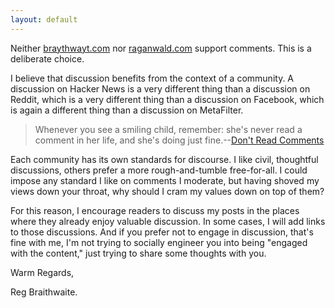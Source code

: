```yaml
---
layout: default
---
```


Neither [braythwayt.com](braythwayt.com) nor [raganwald.com](http://raganwald.com) support comments. This is a deliberate choice.

I believe that discussion benefits from the context of a community. A discussion on Hacker News is a very different thing than a discussion on Reddit, which is a very different thing than a discussion on Facebook, which is again a different thing than a discussion on MetaFilter.

> Whenever you see a smiling child, remember: she's never read a comment in her life, and she's doing just fine.--[Don't Read Comments](https://twitter.com/AvoidComments/status/315138310630682626)

Each community has its own standards for discourse. I like civil, thoughtful discussions, others prefer a more rough-and-tumble free-for-all. I could impose any standard I like on comments I moderate, but having shoved my views down your throat, why should I cram my values down on top of them?

For this reason, I encourage readers to discuss my posts in the places where they already enjoy valuable discussion. In some cases, I will add links to those discussions. And if you prefer not to engage in discussion, that's fine with me, I'm not trying to socially engineer you into being "engaged with the content," just trying to share some thoughts with you.

Warm Regards,

Reg Braithwaite.
